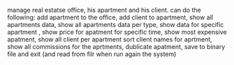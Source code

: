 manage real estatse office, his apartment and his client.
can do the following:
add apartment to the office,
add client to apartment,
show all apartments data,
show all apartments data per type,
show data for specific apartment , 
show price for apatment for specific time,
show most expensive apatment,
show all client per apartment
sort client names for aprtment,
show all commissions for the aprtments,
dublicate apatment,
save to binary file and exit (and read from filr when run again the system) 
